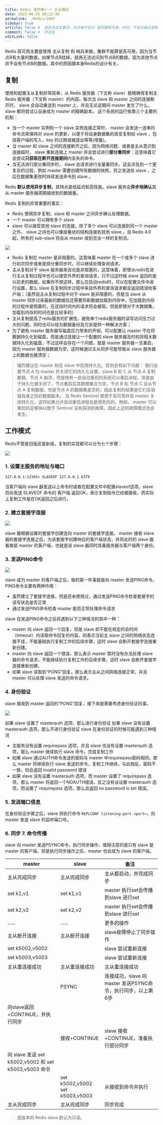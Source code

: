 ```yaml
---
title: Redis 高可用(一) 主从理论
date: 2023-06-25 09:22:36
permalink:  /Redis/1607
sidebar: true
article: false #  是否未非文章页，非文章不显示 面包屑和作者、时间，不显示最近更新栏，不会参与到最近更新文章的数据计算中
comment: false #  评论区
editLink: false
---
```




Redis 高可用主要是使用 主从复制 和 哨兵来做，集群不能算是高可用，因为当节点B有大量的数据，如果节点B挂掉，就再无法访问到节点B的数据，因为其他节点并不会有节点B的数据。其中的原因跟本身Redis的设计有关。
## 复制
使用和配置主从复制非常简单，从 Redis 服务器（下文称 slave）能精确得复制主 Redis 服务器（下文称 master）的内容。每次当 slave 和 master 之间的连接断开时， slave 会自动重连到 master 上，并且无论这期间 master 发生了什么， slave 都将尝试让自身成为 master 的精确副本。
这个系统的运行依靠三个主要的机制：
* 当一个 master 实例和一个 slave 实例连接正常时， master 会发送一连串的命令流来保持对 slave 的更新，以便于将自身数据集的改变复制给 slave ，包括客户端的写入、key 的过期或被逐出等等(增量)。
* 当 master 和 slave 之间的连接断开之后，因为网络问题、或者是主从意识到连接超时， slave 重新连接上 master 并会尝试进行**部分重同步**：这意味着它会尝试**只获取在断开连接期间**内丢失的命令。
* 当无法进行部分重同步时， slave 会请求进行全量重同步。这会涉及到一个更复杂的过程，例如 master 需要创建所有数据的快照，将之发送给 slave ，之后在数据集更改时持续发送命令到 slave 。

Redis **默认使用异步复制**，其特点是低延迟和高性能。slave 服务会**异步地确认**其从 master 服务器周期接收到的数据量。

Redis 复制的非常重要的事实：
* Redis 使用异步复制，slave 和 master 之间异步确认处理数据。
* 一个 master 可以拥有多个 slave
* slave 可以接受其他 slave 的连接。除了多个 slave 可以连接到同一个 master 之外， slave 之间也可以像层叠状的结构连接到其他 slave 。自 Redis 4.0 起，所有的 sub-slave 将会从 master 收到完全一样的复制流。

![](/assets/img/redis/1607/img.png)

* Redis 复制在 master 是非阻塞的。这意味着 master 在一个或多个 slave 进行初次同步或者是部分重同步时，可以继续处理查询请求。
* 主从复制对于 slave  服务器来说也是非阻塞的，这意味着，即使从redis在进行主从复制过程中也可以接受外界的查询请求，只不过这时候 slave 返回的是以前老的数据，如果你不想这样，那么在启动redis时，可以在配置文件中进行设置，那么 slave 在复制同步过程中来自外界的查询请求都会返回错误给客户端；（虽然说主从复制过程中对于 slave 是非阻塞的，但是当 slave  从 master 同步过来最新的数据后还需要将新数据加载到内存中，在加载到内存的过程中是阻塞的，在这段时间内的请求将会被阻，但是即使对于大数据集，加载到内存的时间也是比较多的）
* 主从复制提高了redis服务的扩展性，避免单个redis服务器的读写访问压力过大的问题，同时也可以给为数据备份及冗余提供一种解决方案；
* 为了避免 master 服务器写磁盘压力带来的开销，可以配置让 master 不在将数据持久化到磁盘，而是通过连接让一个配置的 slave  服务器及时的将相关数据持久化到磁盘，不过这样会存在一个问题，就是 master 服务器一旦重启，因为 master 服务器数据为空，这时候通过主从同步可能导致从 slave   服务器上的数据也被清空；

> 强烈建议在 master 和在 slave 中启用持久化。否则会有如下问题：
我们设置节点 A 为 master 并关闭它的持久化设置，slave B 和 C 从 节点 A 复制数据。节点 A 崩溃，但是他有一些自动重启的系统可以重启进程。但是由于持久化被关闭了，节点重启后其数据集合为空。节点 B 和 节点 C 会从节点 A 复制数据，但是节点 A 的数据集是空的，因此复制的结果是它们会销毁自身之前的数据副本。
当 Redis Sentinel 被用于高可用并且 master 关闭持久化，这时如果允许自动重启进程也是很危险的。例如， master 可以重启的足够快以致于 Sentinel 没有探测到故障，因此上述的故障模式也会发生。

## 工作模式
Redis不管是旧版还是新版，复制的实现都可以分为七个步骤：

![](/assets/img/redis/1607/img_1.png)

### 1. 设置主服务的地址与端口
```
127.0.0.1:12345> SLAVEOF 127.0.0.1 6379
```
当客户端向 slave 器发送以上命令时或者在配置文件中配置slaveof选项。slave 将向发送 SLAVEOF 命令的 客户端 返回OK，表示复制指令已经被接收，而实际上复制工作是在OK返回之后进行。

### 2. 建立套接字连接

![](/assets/img/redis/1607/img_2.png)

slave 器根据设置的套接字创建连向 master 的套接字连接。 master 接收 slave 器的套接字连接之后，为该套接字创建响应的客户端状态，并将此时的 slave 器看做是 master 的客户端，也就是该 slave 器同时具备服务器与客户端两个身份。

### 3. 发送PING命令

![](/assets/img/redis/1607/img_3.png)


slave 成为 master 的客户端之后，做的第一件事就是向 master 发送PING命令。PING命令主要有两种作用：
* 虽然建立了套接字连接，但是还未使用过，通过发送PING命令检查套接字的读写状态是否正常
* 通过发送PING命令检查 master 能否正常处理命令请求

slave 在发送PING命令之后将遇到以下三种情况的其中一种：
*  master 向 slave 返回一个回复，但是 slave  却不能在规定的会时间（timeout）内读取命令回复的内容，则表示当前主 slave  之间的网络状态连接不佳，不能基础执行复制工作的后续步骤，这时 slave  会断开套接字连接重新创建。
* master 向 slave 返回一个错误，那么表示 master 暂时没有办法处理 slave 器的命令请求，不能继续执行复制工作的后续步骤，这时 slave 会断开套接字连接重新创建。
* 如果 slave 读取到“PONG”回复，那么表示主从之间网络连接正常，并且 master 可以处理 slave 发送的命令请求。

### 4. 身份验证
slave 接收到 master 返回的“PONG”回复，接下来就需要考虑身份验证的事。

![](/assets/img/redis/1607/img_4.png)

如果 slave 设置了 masterauth 选项，那么进行身份验证
如果 slave 没有设置 masterauth 选项，那么不进行身份验证
slave 在身份验证的时候可能遇到三种情况
* 主服务没有设置 requirepass 选项，并且 slave 也没有设置 masterquth 选项，那么 master 继续执行 slave 命令，完成复制工作
* 如果 slave 通过AUTH命令发送的密码与 master 中requirepass密码相同，那么 master 将继续执行 slave 发送的命令，复制工作继续，与此相反，密码不一致，则会返回 invalid password 错误
* 如果 slave 没有设置 masterauth 选项，而 master 设置了 requirepass 选项，那么 master 将返回一个NOAUTH错误。反之没有设设置 masterauth 选项，而设置了 requirepass 选项，那么会返回 no password is set 错误。

### 5. 发送端口信息
在身份验证步骤之后，slave 将执行命令 `REPLCONF listening-port <port>`，向 master 发送 slave 的监听端口号。

### 6. 同步 7. 命令传播
slave 向 master 发送PSYNC命令，执行同步操作，值得注意的是只有 slave 是 master 的客户端，但是执行同步操作之后，master 也会成为 slave 的客户端。

| master | slave | 备注 |
| -- | -- | -- |
| 主从完成同步 | 主从完成同步 | 主从都启动，并完成同步 |
| set k1,v1 | set k1,v1 | master 执行set会传播到slave 进行set |
| set k2,v2 | set k2,v2 | master 执行set会传播到slave 进行set |
| ...... | ......  | 更多的操作 |
| 主从断开连接 | 主从断开连接 | slave故障停止了同步操作 |
| set k5002,v5002 |  | slave 尝试重新连接 |
| set k5003,v5003 |  | slave 尝试重新连接 |
| 主从重连接成功 | 主从重连接成功 | 主从重连接成功 |
|  | PSYNC | 连接成功，slave 向 master 发送PSYNC命令，执行同步，以上第6步 |
| 向slave返回+CONTINUE，并执行同步 |  |  |
| | 接收+CONTINUE | slave 接收+CONTINUE，准备执行部分同步 |
| 向 slave 发送 set k5002,v5002 和 set k5003,v5003 命令 |  |  |
|  |  set k5002,v5002  set k5003,v5003  | 从接收到命令并执行 |
| 主从完成同步  | 主从完成同步 | 同步完成|

> 高版本的 Redis slave 默认为只读。